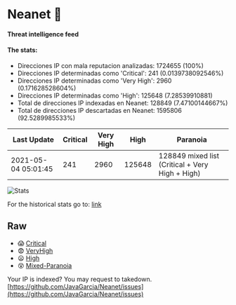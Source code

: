# Neanet :hocho:
#### Threat intelligence feed
#### The stats:

- Direcciones IP con mala reputacion analizadas: 1724655 (100%)
- Direcciones IP determinadas como 'Critical':  241 (0.0139738092546%)
- Direcciones IP determinadas como 'Very High':  2960 (0.171628528604%)
- Direcciones IP determinadas como 'High':  125648 (7.28539910881)
- Total de direcciones IP indexadas en Neanet:  128849 (7.47100144667%)
- Total de direcciones IP descartadas en Neanet:  1595806 (92.5289985533%)

| Last Update | Critical | Very High | High | Paranoia |
| --- | --- | --- | --- | --- |
| 2021-05-04 05:01:45 | 241 | 2960 | 125648 | 128849 mixed list (Critical + Very High + High)|

![Stats](https://docs.google.com/spreadsheets/d/e/2PACX-1vSnaNMIXVabIpDJjufMlzH7poXnshF3mgd8Is1g9ytUEzVsP5my4Trn8f-xkoLLQ38xpL3HtmUexLo6/pubchart?oid=501124687&format=image)

For the historical stats go to: [link](/stats.csv)
## Raw
- :scream: [Critical](https://raw.githubusercontent.com/JavaGarcia/Neanet/master/blacklists/neanet_critical.txt)
- :fearful: [VeryHigh](https://raw.githubusercontent.com/JavaGarcia/Neanet/master/blacklists/neanet_veryHigh.txtt)
- :frowning: [High](https://raw.githubusercontent.com/JavaGarcia/Neanet/master/blacklists/neanet_high.txt)
- :dizzy_face: [Mixed-Paranoia](https://raw.githubusercontent.com/JavaGarcia/Neanet/master/blacklists/neanet_all.txt)


Your IP is indexed? You may request to takedown. [https://github.com/JavaGarcia/Neanet/issues](https://github.com/JavaGarcia/Neanet/issues)


































































































































































































































































































































































































































































































































































































































































































































































































































































































































































































































































































































































































































































































































































































































































































































































































































































































































































































































































































































































































































































































































































































































































































































































































































































































































































































































































































































































































































































































































































































































































































































































































































































































































































































































































































































































































































































































































































































































































































































































































































































































































































































































































































































































































































































































































































































































































































































































































































































































































































































































































































































































































































































































































































































































































































































































































































































































































































































































































































































































































































































































































































































































































































